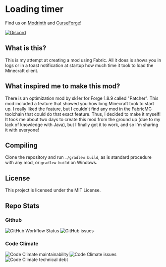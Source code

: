 # Loading timer

Find us on [Modrinth](https://modrinth.com/mod/loading-timer) and [CurseForge](https://www.curseforge.com/minecraft/mc-mods/loading-timer)!

[![Discord](https://img.shields.io/discord/815339970259845151?color=%237289DA&label=Discord&style=for-the-badge)](https://discord.gg/GkZtk5RkyG)

## What is this?

This is my attempt at creating a mod using Fabric. All it does is shows you in logs or in a toast notification at startup how much time it took to load the Minecraft client.

## What inspired me to make this mod?

There is an optimization mod by sk1er for Forge 1.8.9 called "Patcher". This mod included a feature that showed you how long Minecraft took to start up. I really liked the feature, but I couldn't find any mod in the FabricMC toolchain that could do that exact feature. Thus, I decided to make it myself! It took me about two days to create this mod from the ground up (due to my lack of knowledge with Java), but I finally got it to work, and so I'm sharing it with everyone!

## Compiling

Clone the repository and run `./gradlew build`, as is standard procedure with any mod, or `gradlew build` on Windows.

## License

This project is licensed under the MIT License.

## Repo Stats

### Github

 ![GitHub Workflow Status](https://img.shields.io/github/workflow/status/Blobanium/Loading-Timer/build?style=for-the-badge) ![GitHub issues](https://img.shields.io/github/issues-raw/Blobanium/Loading-Timer?style=for-the-badge)

### Code Climate

![Code Climate maintainability](https://img.shields.io/codeclimate/maintainability/Blobanium/Loading-Timer?style=for-the-badge) ![Code Climate issues](https://img.shields.io/codeclimate/issues/Blobanium/Loading-Timer?style=for-the-badge) ![Code Climate technical debt](https://img.shields.io/codeclimate/tech-debt/Blobanium/Loading-Timer?style=for-the-badge)
